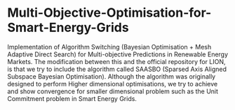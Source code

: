# Multi-Objective-Optimisation-for-Smart-Energy-Grids

Implementation of Algorithm Switching (Bayesian Optimisation + Mesh Adaptive Direct Search) for Multi-objective Predictions in Renewable Energy Markets. The modification between this and the official repository for LION, is that we try to include the algorithm called SAASBO (Sparsed Axis Aligned Subspace Bayesian Optimisation). Although the algorithm was originally designed to perform Higher dimensional optimisations, we try to achieve and show convergence for smaller dimensional problem such as the Unit Commitment problem in Smart Energy Grids.

